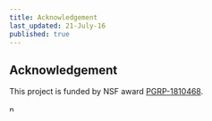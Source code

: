 ```yaml
---
title: Acknowledgement
last_updated: 21-July-16
published: true
---
```


## Acknowledgement

This project is funded by NSF award [PGRP-1810468](http://www.nsf.gov/awardsearch/showAward.do?AwardNumber=1810468).

<img title="nsflogo" src="../plantsecretome/NSF_Logo.png" height="12"> <img/>
